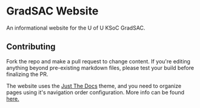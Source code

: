 # GradSAC Website

An informational website for the U of U KSoC GradSAC. 

## Contributing

Fork the repo and make a pull request to change content. If you're editing anything beyond pre-existing markdown files, please test your build before finalizing the PR.

The website uses the [Just The Docs](https://github.com/just-the-docs/just-the-docs) theme, and you need to organize pages using it's navigation order configuration. More info can be found [here.](https://just-the-docs.com/docs/navigation-structure/#pages-with-children)